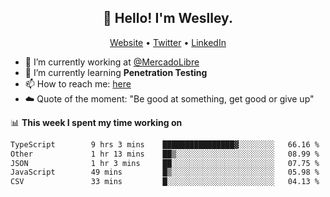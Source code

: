 <h2 align="center">👋 Hello! I'm Weslley.</h2>
<p align="center">
  <a href="http://weslleyneri.com.br">Website</a> •
  <a href="https://twitter.com/Weslley_Neri">Twitter</a> •
  <a href="https://www.linkedin.com/in/weslley-neri-3658908b">LinkedIn</a>
</p>


- 🔭 I’m currently working at [@MercadoLibre](https://github.com/mercadolibre)
- 🌱 I’m currently learning **Penetration Testing**
- 📫 How to reach me: [here](mailto:weslley39@gmail.com)
- ☁️ Quote of the moment: "Be good at something, get good or give up"

📊 **This week I spent my time working on**
<!--START_SECTION:waka-->

```txt
TypeScript        9 hrs 3 mins    ████████████████▓░░░░░░░░   66.16 %
Other             1 hr 13 mins    ██▒░░░░░░░░░░░░░░░░░░░░░░   08.99 %
JSON              1 hr 3 mins     ██░░░░░░░░░░░░░░░░░░░░░░░   07.75 %
JavaScript        49 mins         █▒░░░░░░░░░░░░░░░░░░░░░░░   05.98 %
CSV               33 mins         █░░░░░░░░░░░░░░░░░░░░░░░░   04.13 %
```

<!--END_SECTION:waka-->

<!-- Inspired by https://github.com/gruselhaus/gruselhaus -->